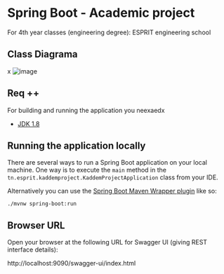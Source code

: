 # Spring Boot - Academic project  
For 4th year classes (engineering degree): ESPRIT engineering school

## Class Diagrama
x
![image](https://user-images.githubusercontent.com/47184233/205064014-71e3b383-81ae-4554-98af-e2522a972220.png)


## Req ++ 
For building and running the application you neexaedx

- [JDK 1.8](http://www.oracle.com/technetwork/java/javase/downloads/jdk8-downloads-2133151.html)

## Running the application locally

There are several ways to run a Spring Boot application on your local machine.
One way is to execute the `main` method in the `tn.esprit.kaddemproject.KaddemProjectApplication` class from your IDE.

Alternatively you can use the [Spring Boot Maven Wrapper plugin](https://maven.apache.org/wrapper/) like so:

```shell
./mvnw spring-boot:run
```
## Browser URL
Open your browser at the following URL for Swagger UI (giving REST interface details):

http://localhost:9090/swagger-ui/index.html 

